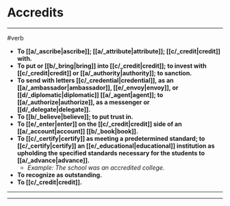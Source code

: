 # Accredits
---
#verb
- **To [[a/_ascribe|ascribe]]; [[a/_attribute|attribute]]; [[c/_credit|credit]] with.**
- **To put or [[b/_bring|bring]] into [[c/_credit|credit]]; to invest with [[c/_credit|credit]] or [[a/_authority|authority]]; to sanction.**
- **To send with letters [[c/_credential|credential]], as an [[a/_ambassador|ambassador]], [[e/_envoy|envoy]], or [[d/_diplomatic|diplomatic]] [[a/_agent|agent]]; to [[a/_authorize|authorize]], as a messenger or [[d/_delegate|delegate]].**
- **To [[b/_believe|believe]]; to put trust in.**
- **To [[e/_enter|enter]] on the [[c/_credit|credit]] side of an [[a/_account|account]] [[b/_book|book]].**
- **To [[c/_certify|certify]] as meeting a predetermined standard; to [[c/_certify|certify]] an [[e/_educational|educational]] institution as upholding the specified standards necessary for the students to [[a/_advance|advance]].**
	- _Example: The school was an accredited college._
- **To recognize as outstanding.**
- **To [[c/_credit|credit]].**
---
---
